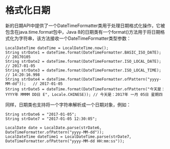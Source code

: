 
# 格式化日期
新的日期API中提供了一个DateTimeFormatter类用于处理日期格式化操作，它被包含在java.time.format包中，Java 8的日期类有一个format()方法用于将日期格式化为字符串，该方法接收一个DateTimeFormatter类型参数：
```
LocalDateTime dateTime = LocalDateTime.now();
String strDate1 = dateTime.format(DateTimeFormatter.BASIC_ISO_DATE);    // 20170105
String strDate2 = dateTime.format(DateTimeFormatter.ISO_LOCAL_DATE);    // 2017-01-05
String strDate3 = dateTime.format(DateTimeFormatter.ISO_LOCAL_TIME);    // 14:20:16.998
String strDate4 = dateTime.format(DateTimeFormatter.ofPattern("yyyy-MM-dd"));   // 2017-01-05
String strDate5 = dateTime.format(DateTimeFormatter.ofPattern("今天是：YYYY年 MMMM DD日 E", Locale.CHINESE)); // 今天是：2017年 一月 05日 星期四

```
同样，日期类也支持将一个字符串解析成一个日期对象，例如：
```
String strDate6 = "2017-01-05";
String strDate7 = "2017-01-05 12:30:05";

LocalDate date = LocalDate.parse(strDate6, DateTimeFormatter.ofPattern("yyyy-MM-dd"));
LocalDateTime dateTime1 = LocalDateTime.parse(strDate7, DateTimeFormatter.ofPattern("yyyy-MM-dd HH:mm:ss"));
```

